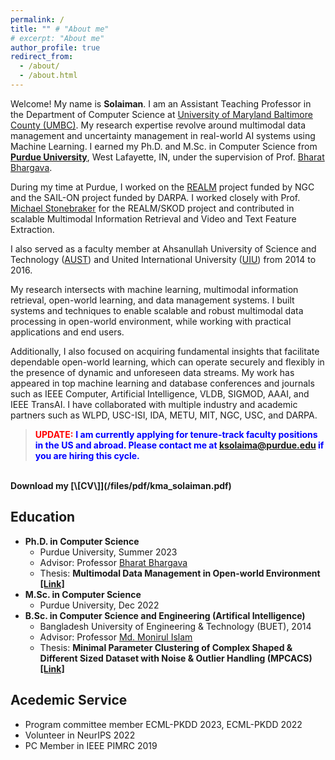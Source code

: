 ```yaml
---
permalink: /
title: "" # "About me"
# excerpt: "About me"
author_profile: true
redirect_from: 
  - /about/
  - /about.html
---
```


Welcome! My name is **Solaiman**. I am an Assistant Teaching Professor in the Department of Computer Science at [University of Maryland Baltimore County (UMBC)](https://www.csee.umbc.edu/). My research expertise revolve around multimodal data management and uncertainty management in real-world AI systems using Machine Learning. I earned my Ph.D. and M.Sc. in Computer Science from [**Purdue University**](https://www.cs.purdue.edu/), West Lafayette, IN, under the supervision of Prof. [Bharat Bhargava](https://www.cs.purdue.edu/homes/bb/).

During my time at Purdue, I worked on the [REALM](https://news.northropgrumman.com/news/releases/northrop-grumman-launches-new-research-consortium-for-artificial-intelligence-and-machine-learning) project funded by NGC and the SAIL-ON project funded by DARPA. I worked closely with Prof. [Michael Stonebraker](https://www.csail.mit.edu/person/michael-stonebraker) for the REALM/SKOD project and contributed in scalable Multimodal Information Retrieval and Video and Text Feature Extraction. 
<!-- During the SAIL-ON project, I worked closely with Josh Alspector and rest of the Novelty Working Group (NWG) team on theories of novelty, including novelty detection, adaptation, and characterization in perception and planning domains. -->
<!--  -->
I also served as a faculty member at Ahsanullah University of Science and Technology ([AUST](https://www.aust.edu/cse)) and United International University ([UIU](https://www.uiu.ac.bd/)) from 2014 to 2016. 
<!-- My B.Sc. dissertation titled [‘Minimal Parameter Clustering of Complex Shaped Variable-sized Dataset (MPCACS)’](/files/publications/ug-thesis-2014.pdf) focused on unsupervised learning of complex datasets. -->

My research intersects with machine learning, multimodal information retrieval, open-world learning, and
data management systems. I built systems and techniques to enable scalable and robust multimodal data
processing in open-world environment, while working with practical applications and end users. 
<!-- Combining insights
from computer vision, nlp, representation learning, and information retrieval, I design techniques to enable practical
cross-modal retrieval system via feature-centered knowledge accumulation. -->
Additionally, I also focused on 
acquiring fundamental insights that facilitate dependable open-world learning, which can operate securely and
flexibly in the presence of dynamic and unforeseen data streams. My work has appeared in top machine learning and database conferences and journals such as IEEE Computer, Artificial Intelligence, VLDB, SIGMOD, AAAI, and IEEE TransAI.  I have collaborated with multiple industry and academic partners
such as WLPD, USC-ISI, IDA, METU, MIT, NGC, USC, and DARPA.

<!-- If you are interested in working with me and/or you are already a graduate student at UMBC, feel free to reach out. Undergraduate students can also reach out to me for senior thesis advising or independent work. I also recommend you take at least one of the Machine Learning or NLP or Deep Learning classes before getting into multimodal information retrieval or representation learning. -->

<!-- Welcome! My name is **Solaiman**. I earned my Ph.D. in Computer Science 
 from [**Purdue University**](https://www.cs.purdue.edu/), where my research centered on Multimodal Information Extraction and Situation-aware data recommendation in real-world applications. 
(http://purdue.edu/)
I was advised by Prof. [Bharat Bhargava](https://www.cs.purdue.edu/homes/bb/). 
During my Ph.D., I have worked closely with Prof. [Michael Stonebraker](https://www.csail.mit.edu/person/michael-stonebraker) for the [REALM/SKOD](https://news.northropgrumman.com/news/releases/northrop-grumman-launches-new-research-consortium-for-artificial-intelligence-and-machine-learning) project. -->
<!-- the A.M. Turing Award recipient Michael Stonebraker. -->
<!-- I earned my M.Sc. in Computer Science from Purdue University and my B.Sc. in [Computer Science & Engineering](https://cse.buet.ac.bd/) from [Bangladesh University of Engineering & Technology (BUET)](https://www.buet.ac.bd/web/#/) ([B.Sc. Dissertation](/files/publications/ug-thesis-2014.pdf)).  -->
<!-- I also served as a faculty member at Ahsanullah University of Science and Technology ([AUST](https://www.aust.edu/cse)) and United International University ([UIU](https://www.uiu.ac.bd/)). -->

<!-- My research interests revolve around heterogeneous data management in general, 
but the application areas of my work have been interdisciplinary, spanning from data discovery and novelty management to 
multimodal information retrieval, natural language processing, and video feature extraction. In collaboration with non-academic parties (e.g., West Lafayette Police Department, NGC), my systems are inspired by real-world use cases. 
<br>
I am interested in designing mechanisms for identifying patterns and novelties in heterogeneous data sources towards better understanding of the data, focusing on the explanability of the models to better use them for situational awareness.  -->



<!-- **Open To Work:**  -->
> <span style="color:red">**UPDATE:** </span><span style="color:blue"> **I am currently applying for tenure-track faculty positions in the US and abroad. Please contact me at [ksolaima@purdue.edu](mailto:ksolaima@purdue.edu) if you are hiring this cycle.** </span>
<br>
<i class="fas fa-fw fa-download" aria-hidden="true"></i> 
<b> Download my [\[CV\]](/files/pdf/kma_solaiman.pdf) 
<!-- [\[Research Statement\]](/files/pdf/Research_Statement.pdf) [\[Teaching Statement\]](/files/pdf/Teaching_Statement.pdf) [\[Diversity Statement\]](/files/pdf/Diversity_Statement.pdf) -->
</b> 
<!-- <br>  -->
<!-- <i class="fas fa-fw fa-envelope" aria-hidden="true"></i> <b>Please feel free to drop me an email at [ksolaima@purdue.edu](mailto:ksolaima@purdue.edu).</b> -->


## Education
- **Ph.D. in Computer Science**
  - Purdue University, Summer 2023 <!--(expected)-->
  - Advisor: Professor [Bharat Bhargava](https://www.cs.purdue.edu/homes/bb/)
  - Thesis: **Multimodal Data Management in Open-world Environment [[Link]](/files/publications/final-thesis-KMA-Solaiman-Jul-26-2023.pdf)**
- **M.Sc. in Computer Science**
  - Purdue University, Dec 2022
- **B.Sc. in Computer Science and Engineering (Artifical Intelligence)**
  - Bangladesh University of Engineering & Technology (BUET), 2014
  - Advisor: Professor [Md. Monirul Islam](https://cse.buet.ac.bd/faculty/facdetail.php?id=mdmonirulislam)
  - Thesis: **Minimal Parameter Clustering of Complex Shaped & Different Sized Dataset with Noise & Outlier Handling (MPCACS) [[Link]](/files/publications/ug-thesis-2014.pdf)**
  
<!-- Thesis Title: From Entity-Centric to Event-Centric Multimodal Knowledge Acquisition
  Thesis Committee: Shih-Fu Chang, Kyunghyun Cho, Jiawei Han, Chengxiang Zhai  -->

## Acedemic Service
 - Program committee member ECML-PKDD 2023, ECML-PKDD 2022
 - Volunteer in NeurIPS 2022
 - PC Member in IEEE PIMRC 2019


<!-- * [Profile](https://scholar.google.com/citations?user={{ site.data.scholar.id }})
* Citations: {{ site.data.scholar.citations }}
* h-index: {{ site.data.scholar.h_index }}
* i10-index: {{ site.data.scholar.i10_index }} -->
